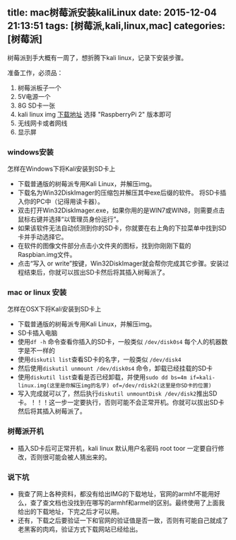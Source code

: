 title: mac树莓派安装kaliLinux
date: 2015-12-04 21:13:51
tags: [树莓派,kali,linux,mac]
categories: [树莓派]
---
树莓派到手大概有一周了，想折腾下kali linux，记录下安装步骤。

准备工作，必须品：
1. 树莓派板子一个
2. 5V电源一个
3. 8G SD卡一张
4. kali linux img [下载地址](https://www.offensive-security.com/kali-linux-vmware-arm-image-download/) 选择 "RaspberryPi 2" 版本即可
5. 无线网卡或者网线
6. 显示屏

### windows安装
怎样在Windows下将Kali安装到SD卡上
- 下载普通版的树莓派专用Kali Linux，并解压img。
- 下载名为Win32DiskImager的压缩包并解压其中exe后缀的软件。
将SD卡插入你的PC中（记得用读卡器）。
- 双击打开Win32DiskImager.exe，如果你用的是WIN7或WIN8，则需要点击鼠标右键并选择“以管理员身份运行”。
- 如果该软件无法自动侦测到你的SD卡，你就要在右上角的下拉菜单中找到SD卡并手动选择它。
- 在软件的图像文件部分点击小文件夹的图标，找到你刚刚下载的Raspbian.img文件。
- 点击“写入 or write”按键，Win32DiskImager就会帮你完成其它步骤。安装过程结束后，你就可以拔出SD卡然后将其插入树莓派了。

<!--more-->

### mac or linux 安装
怎样在OSX下将Kali安装到SD卡上
- 下载普通版的树莓派专用Kali Linux，并解压img。
- SD卡插入电脑
- 使用`df -h` 命令查看你插入的SD卡，一般类似 `/dev/disk0s4` 每个人的机器数字是不一样的
- 使用`diskutil list`查看SD卡的名字，一般类似  `/dev/disk4`
- 然后使用`diskutil unmount /dev/disk0s4` 命令，卸载已经挂载的SD卡
- 使用`diskutil list`查看是否已经卸载，并使用`sudo dd bs=4m if=kali-linux.img(这里是你解压img的名字) of=/dev/rdisk2(这里是你SD卡的位置)`
- 写入完成就可以了，然后执行`diskutil unmountDisk /dev/disk2`推出SD卡。！！！这一步一定要执行，否则可能不会正常开机。你就可以拔出SD卡然后将其插入树莓派了。

### 树莓派开机
- 插入SD卡后可正常开机，kali linux 默认用户名密码 root toor 一定要自行修改，否则很可能会被人猜出来的。

### 说下坑
- 我查了网上各种资料，都没有给出IMG的下载地址，官网的armhf不能用好么，查了查文档也没找到在哪写的armhf和armel的区别。最终使用了上面我给出的下载地址，下完之后才可以用。
- 还有，下载之后要验证一下和官网的验证值是否一致，否则有可能自己就成了老黑客的肉鸡，验证方式下载网站已经给出。
